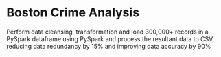 # Boston Crime Analysis

Perform data cleansing, transformation and load 300,000+ records in a PySpark dataframe using PySpark and process the resultant data to CSV, reducing data redundancy by 15% and improving data accuracy by 90%
